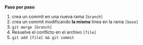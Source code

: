 **Paso por paso**

1. crea un commit en una nueva rama `[branch]`
2. crea un commit modificando **la misma** línea en la rama `[base]`
3. `git merge [branch]`
4. Resuelve el conflicto en el archivo `[file]`
5. `git add [file] && git commit`
